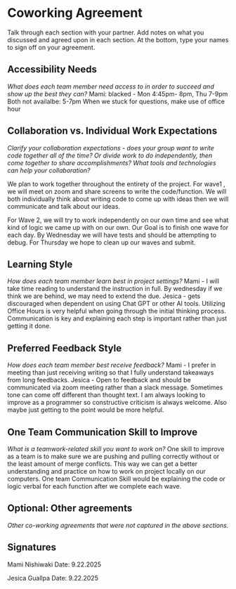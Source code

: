 # Coworking Agreement

Talk through each section with your partner. Add notes on what you discussed and agreed upon in each section. At the bottom, type your names to sign off on your agreement.

## Accessibility Needs
*What does each team member need access to in order to succeed and show up the best they can?*
Mami: blacked - Mon 4:45pm- 8pm, Thu 7-9pm 
Both not availalbe: 5-7pm 
When we stuck for questions, make use of office hour

## Collaboration vs. Individual Work Expectations
*Clarify your collaboration expectations - does your group want to write code together all of the time? Or divide work to do independently, then come together to share accomplishments? What tools and technologies can help your collaboration?*

We plan to work together throughout the entirety of the project. For wave1 , we will meet on zoom and share screens to write the code/function. We will both individually think about writing code to come up with ideas then we will communicate and talk about our ideas.

For Wave 2, we will try to work independently on our own time and see what kind of logic we came up with on our own. Our Goal is to finish one wave for each day. By Wednesday we will have tests and should be attempting to debug. For Thursday we hope to clean up our waves and submit.

## Learning Style
*How does each team member learn best in project settings?*
Mami - I will take time reading to understand the instruction in full. By wednesday if we think we are behind, we may need to extend the due.
Jesica - gets discouraged when dependent on using Chat GPT or other AI tools. Utilizing Office Hours is very helpful when going through the initial thinking process. Communication is key and explaining each step is important rather than just getting it done.

## Preferred Feedback Style
*How does each team member best receive feedback?*
Mami - I prefer in meeting than just receiving writing so that I fully understand takeaways from long feedbacks.
Jesica - Open to feedback and should be communicated via zoom meeting rather than a slack message. Sometimes tone can come off different than thought text. I am always looking to improve as a programmer so constructive criticism is always welcome. Also maybe just getting to the point would be more helpful.

## One Team Communication Skill to Improve
*What is a teamwork-related skill you want to work on?*
One skill to improve as a team is to make sure we are pushing and pulling correctly without or the least amount of merge conflicts. This way we can get a better understanding and practice on how to work on project locally on our computers.
One team Communication Skill would be explaining the code or logic verbal for each function after we complete each wave.

## Optional: Other agreements
*Other co-working agreements that were not captured in the above sections.*

## Signatures
Mami Nishiwaki 
Date: 9.22.2025

Jesica Guallpa
Date: 9.22.2025